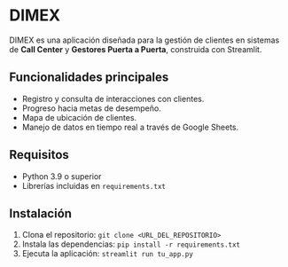 # DIMEX

DIMEX es una aplicación diseñada para la gestión de clientes en sistemas de **Call Center** y **Gestores Puerta a Puerta**, construida con Streamlit.

## Funcionalidades principales
- Registro y consulta de interacciones con clientes.
- Progreso hacia metas de desempeño.
- Mapa de ubicación de clientes.
- Manejo de datos en tiempo real a través de Google Sheets.

## Requisitos
- Python 3.9 o superior
- Librerías incluidas en `requirements.txt`

## Instalación
1. Clona el repositorio: `git clone <URL_DEL_REPOSITORIO>`
2. Instala las dependencias: `pip install -r requirements.txt`
3. Ejecuta la aplicación: `streamlit run tu_app.py`
